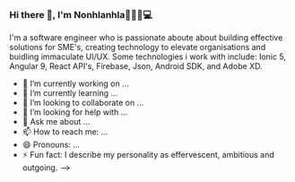 ### Hi there 👋, I'm Nonhlanhla🙎🏽‍♀️💻


I'm a software engineer who is passionate aboute about building effective solutions for SME's, creating technology to elevate organisations and buidling immaculate UI/UX. Some technologies i work with include: Ionic 5, Angular 9, React API's, Firebase, Json, Android SDK, and Adobe XD.

- 🔭 I’m currently working on ...
- 🌱 I’m currently learning ...
- 👯 I’m looking to collaborate on ...
- 🤔 I’m looking for help with ...
- 💬 Ask me about ...
- 📫 How to reach me: ...
- 😄 Pronouns: ...
- ⚡ Fun fact: I describe my personality as effervescent, ambitious and outgoing.
-->
